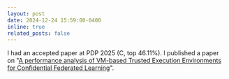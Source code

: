 ```yaml
---
layout: post
date: 2024-12-24 15:59:00-0400
inline: true
related_posts: false
---
```


I had an accepted paper at PDP 2025 (C, top 46.11%). 
I published a paper on "<a href="[https://ecai2025.org/](https://ieeexplore.ieee.org/document/10974758)" rel="external nofollow noopener" target="_blank">A performance analysis of VM-based Trusted Execution Environments for Confidential Federated Learning</a>".

